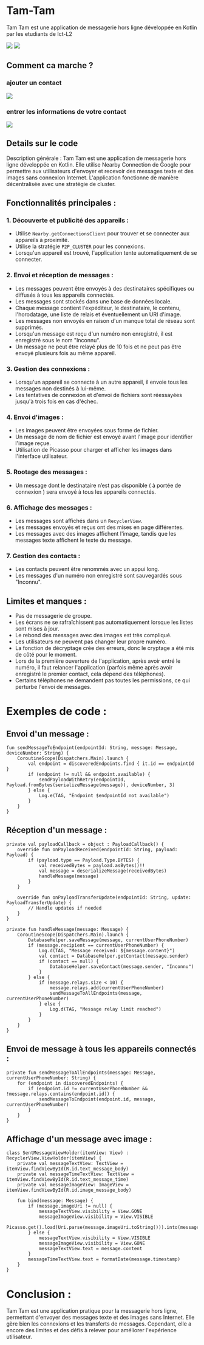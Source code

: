 # Tam-Tam 

Tam Tam est une application de messagerie hors ligne développée en Kotlin par les etudiants de Ict-L2

![](img/icon.jpg)  ![](img/pre.jpg)

## Comment ca marche ?    
### ajouter un contact
![](img/Home.jpg)  

### entrer les informations de votre contact
  
![](img/msg.jpg)


## Details sur le code

Description générale :
Tam Tam est une application de messagerie hors ligne développée en Kotlin. Elle utilise Nearby Connection de Google pour permettre aux utilisateurs d'envoyer et recevoir des messages texte et des images sans connexion Internet. L'application fonctionne de manière décentralisée avec une stratégie de cluster.

## Fonctionnalités principales :

### 1. Découverte et publicité des appareils :
   - Utilise `Nearby.getConnectionsClient` pour trouver et se connecter aux appareils à proximité.
   - Utilise la stratégie `P2P_CLUSTER` pour les connexions.
   - Lorsqu'un appareil est trouvé, l'application tente automatiquement de se connecter.

### 2. Envoi et réception de messages :
   - Les messages peuvent être envoyés à des destinataires spécifiques ou diffusés à tous les appareils connectés.
   - Les messages sont stockés dans une base de données locale.
   - Chaque message contient l'expéditeur, le destinataire, le contenu, l'horodatage, une liste de relais et éventuellement un URI d'image.
   - Les messages non envoyés en raison d'un manque total de réseau sont supprimés.
   - Lorsqu'un message est reçu d'un numéro non enregistré, il est enregistré sous le nom "Inconnu".
   - Un message ne peut être relayé plus de 10 fois et ne peut pas être envoyé plusieurs fois au même appareil.

### 3. Gestion des connexions :
   - Lorsqu'un appareil se connecte à un autre appareil, il envoie tous les messages non destinés à lui-même.
   - Les tentatives de connexion et d'envoi de fichiers sont réessayées jusqu'à trois fois en cas d'échec.

### 4. Envoi d'images :
   - Les images peuvent être envoyées sous forme de fichier.
   - Un message de nom de fichier est envoyé avant l'image pour identifier l'image reçue.
   - Utilisation de Picasso pour charger et afficher les images dans l'interface utilisateur.

### 5. Rootage des messages : 
   - Un message dont le destinataire n’est pas disponible ( à portée de connexion ) sera envoyé à tous les appareils connectés.

### 6. Affichage des messages :
   - Les messages sont affichés dans un `RecyclerView`.
   - Les messages envoyés et reçus ont des mises en page différentes.
   - Les messages avec des images affichent l'image, tandis que les messages texte affichent le texte du message.

### 7. Gestion des contacts :
   - Les contacts peuvent être renommés avec un appui long.
   - Les messages d'un numéro non enregistré sont sauvegardés sous "Inconnu".

## Limites et manques :
- Pas de messagerie de groupe.
- Les écrans ne se rafraîchissent pas automatiquement lorsque les listes sont mises à jour.
- Le rebond des messages avec des images est très compliqué.
- Les utilisateurs ne peuvent pas changer leur propre numéro.
- La fonction de décryptage crée des erreurs, donc le cryptage a été mis de côté pour le moment.
- Lors de la première ouverture de l'application, après avoir entré le numéro, il faut relancer l'application (parfois même après avoir enregistré le premier contact, cela dépend des téléphones).
- Certains téléphones ne demandent pas toutes les permissions, ce qui perturbe l'envoi de messages.

# Exemples de code :

## Envoi d'un message :
```
fun sendMessageToEndpoint(endpointId: String, message: Message, deviceNumber: String) {
    CoroutineScope(Dispatchers.Main).launch {
        val endpoint = discoveredEndpoints.find { it.id == endpointId }
        if (endpoint != null && endpoint.available) {
            sendPayloadWithRetry(endpointId, Payload.fromBytes(serializeMessage(message)), deviceNumber, 3)
        } else {
            Log.e(TAG, "Endpoint $endpointId not available")
        }
    }
}
```

## Réception d'un message :
```---------------------code------------------------------
private val payloadCallback = object : PayloadCallback() {
    override fun onPayloadReceived(endpointId: String, payload: Payload) {
        if (payload.type == Payload.Type.BYTES) {
            val receivedBytes = payload.asBytes()!!
            val message = deserializeMessage(receivedBytes)
            handleMessage(message)
        }
    }

    override fun onPayloadTransferUpdate(endpointId: String, update: PayloadTransferUpdate) {
        // Handle updates if needed
    }
}

private fun handleMessage(message: Message) {
    CoroutineScope(Dispatchers.Main).launch {
        DatabaseHelper.saveMessage(message, currentUserPhoneNumber)
        if (message.recipient == currentUserPhoneNumber) {
            Log.d(TAG, "Message received: ${message.content}")
            val contact = DatabaseHelper.getContact(message.sender)
            if (contact == null) {
                DatabaseHelper.saveContact(message.sender, "Inconnu")
            }
        } else {
            if (message.relays.size < 10) {
                message.relays.add(currentUserPhoneNumber)
                sendMessageToAllEndpoints(message, currentUserPhoneNumber)
            } else {
                Log.d(TAG, "Message relay limit reached")
            }
        }
    }
}
```

## Envoi de message à tous les appareils connectés :
```---------------------code------------------------------
private fun sendMessageToAllEndpoints(message: Message, currentUserPhoneNumber: String) {
    for (endpoint in discoveredEndpoints) {
        if (endpoint.id != currentUserPhoneNumber && !message.relays.contains(endpoint.id)) {
            sendMessageToEndpoint(endpoint.id, message, currentUserPhoneNumber)
        }
    }
}
```

## Affichage d'un message avec image :
```---------------------code------------------------------
class SentMessageViewHolder(itemView: View) : RecyclerView.ViewHolder(itemView) {
    private val messageTextView: TextView = itemView.findViewById(R.id.text_message_body)
    private val messageTimeTextView: TextView = itemView.findViewById(R.id.text_message_time)
    private val messageImageView: ImageView = itemView.findViewById(R.id.image_message_body)

    fun bind(message: Message) {
        if (message.imageUri != null) {
            messageTextView.visibility = View.GONE
            messageImageView.visibility = View.VISIBLE
            Picasso.get().load(Uri.parse(message.imageUri.toString())).into(messageImageView)
        } else {
            messageTextView.visibility = View.VISIBLE
            messageImageView.visibility = View.GONE
            messageTextView.text = message.content
        }
        messageTimeTextView.text = formatDate(message.timestamp)
    }
}
```

# Conclusion :
Tam Tam est une application pratique pour la messagerie hors ligne, permettant d'envoyer des messages texte et des images sans Internet. Elle gère bien les connexions et les transferts de messages. Cependant, elle a encore des limites et des défis à relever pour améliorer l'expérience utilisateur.
